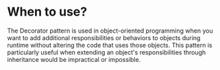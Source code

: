 # When to use?
The Decorator pattern is used in object-oriented programming when you want to add additional responsibilities or behaviors to objects during runtime without altering the code that uses those objects. This pattern is particularly useful when extending an object's responsibilities through inheritance would be impractical or impossible.




